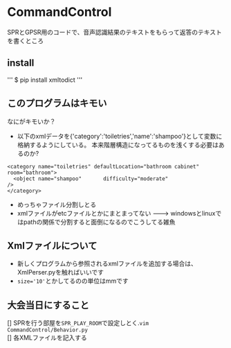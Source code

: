 # CommandControl
SPRとGPSR用のコードで、音声認識結果のテキストをもらって返答のテキストを書くところ

## install
'''
$ pip install xmltodict
'''

## このプログラムはキモい
なにがキモいか？

- 以下のxmlデータを{'category':'toiletries','name':'shampoo'}として変数に格納するようにしている。
本来階層構造になってるものを浅くする必要はあるのか?
~~~
<category name="toiletries" defaultLocation="bathroom cabinet" room="bathroom">
  <object name="shampoo"       difficulty="moderate"                               />
</category>
~~~
- めっちゃファイル分割しとる
- xmlファイルがetcファイルとかにまとまってない ---> windowsとlinuxではpathの関係で分割すると面倒になるのでこうしてる雑魚

## Xmlファイルについて
- 新しくプログラムから参照されるxmlファイルを追加する場合は、XmlPerser.pyを触ればいいです
- `size='10'`とかしてるのの単位はmmです

## 大会当日にすること
[] SPRを行う部屋を`SPR_PLAY_ROOM`で設定しとく.`vim CommandControl/Behavior.py`  
[] 各XMLファイルを記入する  
